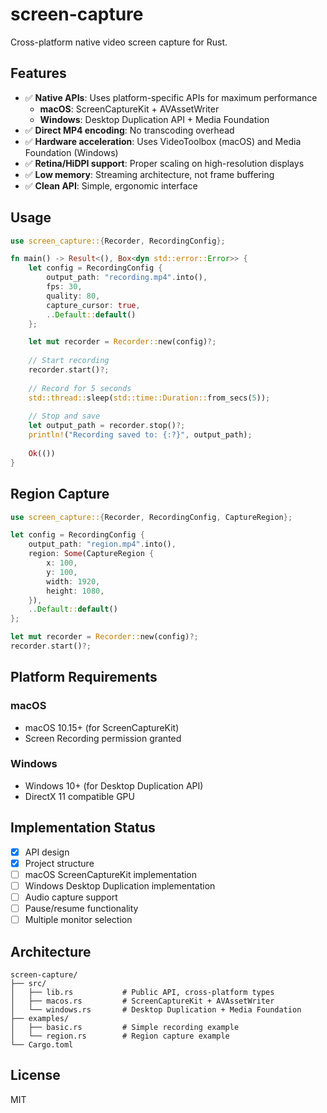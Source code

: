 # screen-capture

Cross-platform native video screen capture for Rust.

## Features

- ✅ **Native APIs**: Uses platform-specific APIs for maximum performance
  - **macOS**: ScreenCaptureKit + AVAssetWriter
  - **Windows**: Desktop Duplication API + Media Foundation
- ✅ **Direct MP4 encoding**: No transcoding overhead
- ✅ **Hardware acceleration**: Uses VideoToolbox (macOS) and Media Foundation (Windows)
- ✅ **Retina/HiDPI support**: Proper scaling on high-resolution displays
- ✅ **Low memory**: Streaming architecture, not frame buffering
- ✅ **Clean API**: Simple, ergonomic interface

## Usage

```rust
use screen_capture::{Recorder, RecordingConfig};

fn main() -> Result<(), Box<dyn std::error::Error>> {
    let config = RecordingConfig {
        output_path: "recording.mp4".into(),
        fps: 30,
        quality: 80,
        capture_cursor: true,
        ..Default::default()
    };

    let mut recorder = Recorder::new(config)?;
    
    // Start recording
    recorder.start()?;
    
    // Record for 5 seconds
    std::thread::sleep(std::time::Duration::from_secs(5));
    
    // Stop and save
    let output_path = recorder.stop()?;
    println!("Recording saved to: {:?}", output_path);
    
    Ok(())
}
```

## Region Capture

```rust
use screen_capture::{Recorder, RecordingConfig, CaptureRegion};

let config = RecordingConfig {
    output_path: "region.mp4".into(),
    region: Some(CaptureRegion {
        x: 100,
        y: 100,
        width: 1920,
        height: 1080,
    }),
    ..Default::default()
};

let mut recorder = Recorder::new(config)?;
recorder.start()?;
```

## Platform Requirements

### macOS
- macOS 10.15+ (for ScreenCaptureKit)
- Screen Recording permission granted

### Windows
- Windows 10+ (for Desktop Duplication API)
- DirectX 11 compatible GPU

## Implementation Status

- [x] API design
- [x] Project structure
- [ ] macOS ScreenCaptureKit implementation
- [ ] Windows Desktop Duplication implementation
- [ ] Audio capture support
- [ ] Pause/resume functionality
- [ ] Multiple monitor selection

## Architecture

```
screen-capture/
├── src/
│   ├── lib.rs           # Public API, cross-platform types
│   ├── macos.rs         # ScreenCaptureKit + AVAssetWriter
│   └── windows.rs       # Desktop Duplication + Media Foundation
├── examples/
│   ├── basic.rs         # Simple recording example
│   └── region.rs        # Region capture example
└── Cargo.toml
```

## License

MIT
